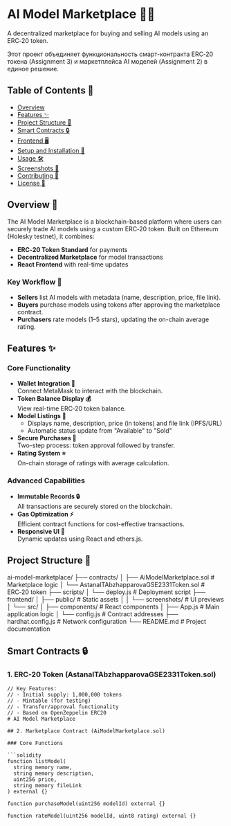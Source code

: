 # AI Model Marketplace 🤖💼
A decentralized marketplace for buying and selling AI models using an ERC‑20 token.

Этот проект объединяет функциональность смарт-контракта ERC‑20 токена (Assignment 3) и маркетплейса AI моделей (Assignment 2) в единое решение.

## Table of Contents 📑
- [Overview](#overview-)
- [Features ✨](#features-)
- [Project Structure 📁](#project-structure-)
- [Smart Contracts 🔒](#smart-contracts-)
- [Frontend 🖥️](#frontend-)
- [Setup and Installation 🚀](#setup-and-installation-)
- [Usage 🛠️](#usage-)
- [Screenshots 📸](#screenshots-)
- [Contributing 🤝](#contributing-)
- [License 📄](#license-)

## Overview 📖
The AI Model Marketplace is a blockchain-based platform where users can securely trade AI models using a custom ERC‑20 token. Built on Ethereum (Holesky testnet), it combines:
- **ERC‑20 Token Standard** for payments
- **Decentralized Marketplace** for model transactions
- **React Frontend** with real-time updates

### Key Workflow 🔄
- **Sellers** list AI models with metadata (name, description, price, file link).
- **Buyers** purchase models using tokens after approving the marketplace contract.
- **Purchasers** rate models (1–5 stars), updating the on-chain average rating.

## Features ✨

### Core Functionality
- **Wallet Integration 🔗**  
  Connect MetaMask to interact with the blockchain.
- **Token Balance Display 💰**  
  View real-time ERC‑20 token balance.
- **Model Listings 📝**  
  - Displays name, description, price (in tokens) and file link (IPFS/URL)  
  - Automatic status update from "Available" to "Sold"
- **Secure Purchases 🔐**  
  Two-step process: token approval followed by transfer.
- **Rating System ⭐**  
  On-chain storage of ratings with average calculation.

### Advanced Capabilities
- **Immutable Records 🔒**  
  All transactions are securely stored on the blockchain.
- **Gas Optimization ⚡**  
  Efficient contract functions for cost-effective transactions.
- **Responsive UI 📱**  
  Dynamic updates using React and ethers.js.

## Project Structure 📁
ai-model-marketplace/
├── contracts/
│   ├── AiModelMarketplace.sol      # Marketplace logic
│   └── AstanaITAbzhapparovaGSE2331Token.sol  # ERC‑20 token
├── scripts/
│   └── deploy.js                   # Deployment script
├── frontend/
│   ├── public/                     # Static assets
│   │   └── screenshots/            # UI previews
│   └── src/
│       ├── components/             # React components
│       ├── App.js                  # Main application logic
│       └── config.js               # Contract addresses
├── hardhat.config.js               # Network configuration
└── README.md                       # Project documentation

## Smart Contracts 🔒

### 1. ERC‑20 Token (AstanaITAbzhapparovaGSE2331Token.sol)
```solidity
// Key Features:
// - Initial supply: 1,000,000 tokens
// - Mintable (for testing)
// - Transfer/approval functionality
// - Based on OpenZeppelin ERC20 
# AI Model Marketplace 

## 2. Marketplace Contract (AiModelMarketplace.sol)

### Core Functions

```solidity
function listModel(
  string memory name,
  string memory description,
  uint256 price,
  string memory fileLink
) external {}

function purchaseModel(uint256 modelId) external {}

function rateModel(uint256 modelId, uint8 rating) external {}

